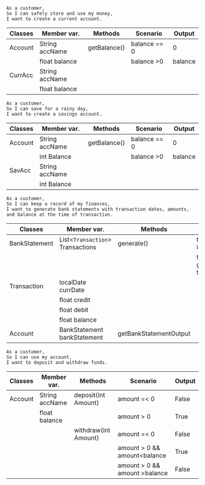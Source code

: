 ```
As a customer,
So I can safely store and use my money,
I want to create a current account.
``` 

| Classes | Member var.    | Methods      | Scenario     | Output  |
| ------- | -------------- | ------------ | ------------ | ------- |
| Account | String accName | getBalance() | balance == 0 | 0       |
|         | float balance  |              | balance >0   | balance |
| CurrAcc | String accName |              |              |         |
|         | float balance  |              |              |         |


```
As a customer,
So I can save for a rainy day,
I want to create a savings account.
```

| Classes | Member var.    | Methods      | Scenario     | Output  |
| ------- | -------------- | ------------ | ------------ | ------- |
| Account | String accName | getBalance() | balance == 0 | 0       |
|         | int Balance    |              | balance >0   | balance |
| SavAcc  | String accName |              |              |         |
|         | int Balance    |              |              |         |
```
As a customer,
So I can keep a record of my finances,
I want to generate bank statements with transaction dates, amounts, and balance at the time of transaction.
```
| Classes       | Member var.                      | Methods                | Scenario                      | Output                                        |
| ------------- | -------------------------------- | ---------------------- | ----------------------------- | --------------------------------------------- |
| BankStatement | List<`Transaction`> Transactions | generate()             | transactions is empty         | header of bankstatements                      |
|               |                                  |                        | transactions got transactions | return string of transactions in right format |
| Transaction   | localDate currDate               |                        |                               |                                               |
|               | float credit                     |                        |                               |                                               |
|               | float debit                      |                        |                               |                                               |
|               | float balance                    |                        |                               |                                               |
| Account       | BankStatement bankStatement      | getBankStatementOutput |                               |                                               |

```
As a customer,
So I can use my account,
I want to deposit and withdraw funds.
```

| Classes | Member var.    | Methods              | Scenario                      | Output |
| ------- | -------------- | -------------------- | ----------------------------- | ------ |
| Account | String accName | deposit(int Amount)  | amount =< 0                   | False  |
|         | float balance  |                      | amount > 0                    | True   |
|         |                | withdraw(int Amount) | amount =< 0                   | False  |
|         |                |                      | amount > 0 && amount<balance  | True   |
|         |                |                      | amount > 0 && amount >balance | False  |

